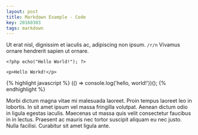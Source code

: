 ```yaml
---
layout: post
title: Markdown Example - Code
key: 20160303
tags: markdown
---
```


Ut erat nisl, dignissim et iaculis ac, adipiscing non ipsum. `/r/n` Vivamus ornare hendrerit sapien ut ornare.

`<?php echo("Hello World!"); ?>`

`<p>Hello Workd!</p>`

{% highlight javascript %}
(() => console.log('hello, world!'))();
{% endhighlight %}

<!--more-->

Morbi dictum magna vitae mi malesuada laoreet. Proin tempus laoreet leo in lobortis. In sit amet ipsum vel massa fringilla volutpat. Aenean dictum odio in ligula egestas iaculis. Maecenas ut massa quis velit consectetur faucibus in in lectus. Praesent ac mauris nec tortor suscipit aliquam eu nec justo. Nulla facilisi. Curabitur sit amet ligula ante.